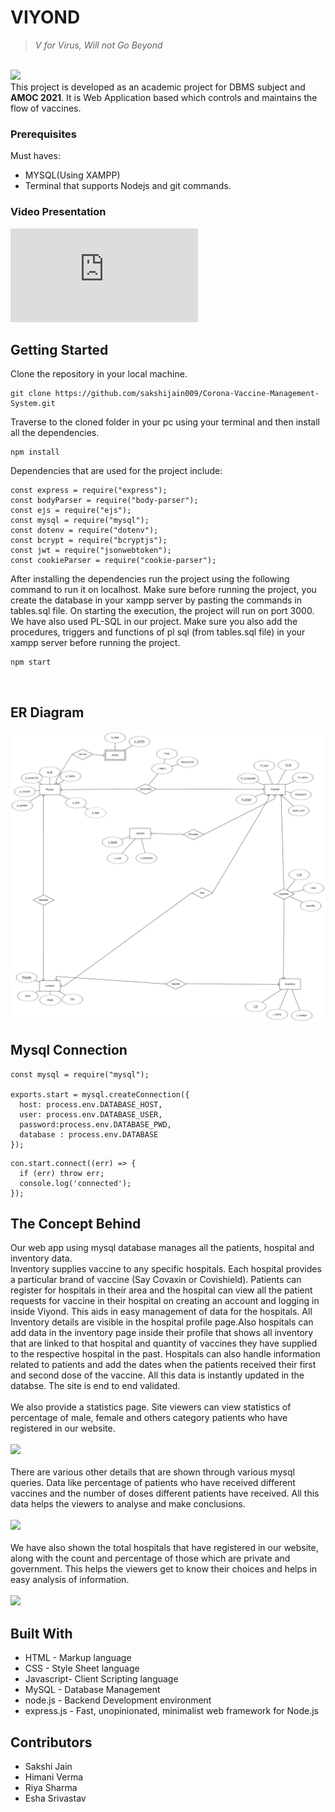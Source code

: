 # VIYOND 
> _V for Virus, Will not Go Beyond_
<br>
<img src="refer/viyond.png"><br>
This project is developed as an academic project for DBMS subject and <b>AMOC 2021</b>. It is Web Application based which controls and maintains the flow of vaccines.

### Prerequisites
Must haves:
- MYSQL(Using XAMPP)
- Terminal that supports Nodejs and git commands.

### Video Presentation


  <iframe src="https://www.youtube.com/embed/D1jLkO86_gE" frameborder="0" allowfullscreen="true"> </iframe>


## Getting Started
Clone the repository in your local machine.
```
git clone https://github.com/sakshijain009/Corona-Vaccine-Management-System.git
```

Traverse to the cloned folder in your pc using your terminal and then install all the dependencies.<br>
```
npm install 
```

Dependencies that are used for the project include:
<br>

```
const express = require("express");
const bodyParser = require("body-parser");
const ejs = require("ejs");
const mysql = require("mysql");
const dotenv = require("dotenv");
const bcrypt = require("bcryptjs");
const jwt = require("jsonwebtoken");
const cookieParser = require("cookie-parser");
```
After installing the dependencies run the project using the following command to run it on localhost. Make sure before running the project, you create the database in your xampp server by pasting the commands in tables.sql file. On starting the execution, the project will run on port 3000. We have also used PL-SQL in our project. Make sure you also add the procedures, triggers and functions of pl sql (from tables.sql file) in your xampp server before running the project.<br>
```
npm start
```
<br>


## ER Diagram
<img src="refer/er.png">
<br>

## Mysql Connection
```
const mysql = require("mysql");

exports.start = mysql.createConnection({ 
  host: process.env.DATABASE_HOST, 
  user: process.env.DATABASE_USER, 
  password:process.env.DATABASE_PWD,
  database : process.env.DATABASE
});
```
```
con.start.connect((err) => {
  if (err) throw err;
  console.log('connected');
});
```


## The Concept Behind
Our web app using mysql database manages all the patients, hospital and inventory data.<br>
Inventory supplies vaccine to any specific hospitals. Each hospital provides a particular brand of vaccine (Say Covaxin or Covishield). Patients can register for hospitals in their area and the hospital can view all the patient requests for vaccine in their hospital on creating an account and logging in inside Viyond. This aids in easy management of data for the hospitals. All Inventory details are visible in the hospital profile page.Also hospitals can add data in the inventory page inside their profile that shows all inventory that are linked to that hospital and quantity of vaccines they have supplied to the respective hospital in the past. Hospitals can also handle information related to patients and add the dates when the patients received their first and second dose of the vaccine. All this data is instantly updated in the databse. The site is end to end validated.<br><br>
We also provide a statistics page. Site viewers can view statistics of percentage of male, female and others category patients who have registered in our website. <br><br>
<img src="refer/gender.png">
<br><br>There are various other details that are shown through various mysql queries. Data like percentage of patients who have received different vaccines and the number of doses different patients have received. All this data helps the viewers to analyse and make conclusions.<br><br>
<img src="refer/details.png">
<br><br> We have also shown the total hospitals that have registered in our website, along with the count and percentage of those which are private and government. This helps the viewers get to know their choices and helps in easy analysis of information.<br><br>
<img src="refer/hospital.png">
<br>

## Built With
- HTML - Markup language
- CSS - Style Sheet language
- Javascript- Client Scripting language
- MySQL - Database Management
- node.js - Backend Development environment
- express.js - Fast, unopinionated, minimalist web framework for Node.js

## Contributors
- Sakshi Jain
- Himani Verma 
- Riya Sharma
- Esha Srivastav

